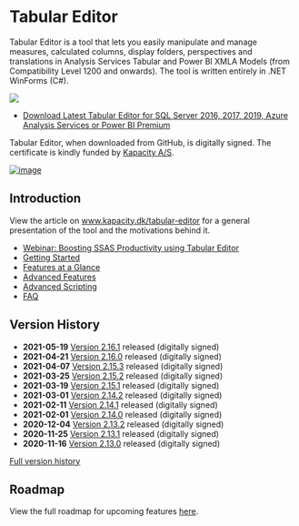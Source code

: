 # Tabular Editor
Tabular Editor is a tool that lets you easily manipulate and manage measures, calculated columns, display folders, perspectives and translations in Analysis Services Tabular and Power BI XMLA Models (from Compatibility Level 1200 and onwards). The tool is written entirely in .NET WinForms (C#).

![](https://raw.githubusercontent.com/otykier/TabularEditor/master/Documentation/Main%20UI%202_1.png)

* [Download Latest Tabular Editor for SQL Server 2016, 2017, 2019, Azure Analysis Services or Power BI Premium](../../releases/latest)

Tabular Editor, when downloaded from GitHub, is digitally signed. The certificate is kindly funded by [Kapacity A/S](https://www.kapacity.dk).

[![image](https://user-images.githubusercontent.com/8976200/80921541-5383e980-8d77-11ea-90cd-7d32a2de5dca.png)](https://www.kapacity.dk)

## Introduction
View the article on www.kapacity.dk/tabular-editor for a general presentation of the tool and the motivations behind it.

* [Webinar: Boosting SSAS Productivity using Tabular Editor](https://www.youtube.com/watch?v=UENChJ_IfRw&feature=youtu.be&t=453)
* [Getting Started](https://docs.tabulareditor.com/Getting-Started.html)
* [Features at a Glance](https://docs.tabulareditor.com/Features-at-a-glance.html)
* [Advanced Features](https://docs.tabulareditor.com/Advanced-features.html)
* [Advanced Scripting](https://docs.tabulareditor.com/Advanced-Scripting.html)
* [FAQ](https://docs.tabulareditor.com/FAQ.html)

## Version History

* **2021-05-19** [Version 2.16.1](../../releases/tag/2.16.1) released (digitally signed)
* **2021-04-21** [Version 2.16.0](../../releases/tag/2.16.0) released (digitally signed)
* **2021-04-07** [Version 2.15.3](../../releases/tag/2.15.3) released (digitally signed)
* **2021-03-25** [Version 2.15.2](../../releases/tag/2.15.2) released (digitally signed)
* **2021-03-19** [Version 2.15.1](../../releases/tag/2.15.1) released (digitally signed)
* **2021-03-01** [Version 2.14.2](../../releases/tag/2.14.2) released (digitally signed)
* **2021-02-11** [Version 2.14.1](../../releases/tag/2.14.1) released (digitally signed)
* **2021-02-01** [Version 2.14.0](../../releases/tag/2.14.0) released (digitally signed)
* **2020-12-04** [Version 2.13.2](../../releases/tag/2.13.2) released (digitally signed)
* **2020-11-25** [Version 2.13.1](../../releases/tag/2.13.1) released (digitally signed)
* **2020-11-16** [Version 2.13.0](../../releases/tag/2.13.0) released (digitally signed)

[Full version history](/VersionHistory.md)


## Roadmap

View the full roadmap for upcoming features [here](https://docs.tabulareditor.com/Roadmap.html).
